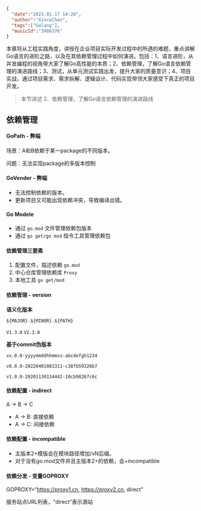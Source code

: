 ```json
{
  "date":"2023.01.17 14:20",
  "author":"XinceChan",
  "tags":["Golang"],
  "musicId":"3986376"
}
```

本章将从工程实践角度，讲授在企业项目实际开发过程中的所遇的难题，重点讲解Go语言的进阶之路，以及在其依赖管理过程中如何演进。包括：1、语言进阶，从并发编程的视角带大家了解Go高性能的本质；2、依赖管理，了解Go语言依赖管理的演进路线；3、测试，从单元测试实践出发，提升大家的质量意识；4、项目实战，通过项目需求、需求拆解、逻辑设计、代码实现带领大家感受下真正的项目开发。

>本节讲述 2、依赖管理，了解Go语言依赖管理的演进路线

## 依赖管理

#### GoPath - 弊端

场景：A和B依赖于某一package的不同版本。

问题：无法实现package的多版本控制

#### GoVender - 弊端

- 无法控制依赖的版本。
- 更新项目又可能出现依赖冲突，导致编译出错。

#### Go Modele

- 通过 `go.mod` 文件管理依赖包版本
- 通过 `go get/go mod` 指令工具管理依赖包

#### 依赖管理三要素

1. 配置文件，描述依赖       `go.mod`
2. 中心仓库管理依赖库       `Proxy`
3. 本地工具               `go get/mod`

#### 依赖管理 - version

**语义化版本**

`${MAJOR}.${MINOR}.${PATH}`

`V1.3.0`  `V2.3.0`

**基于commit伪版本**

`vx.0.0-yyyymmddhhmmss-abcdefgh1234`

`v0.0.0-20220401081311-c38fb59326b7`

`v1.0.0-20201130134442-10cb98267c6c`

#### 依赖配置 - indirect

A -> B -> C

- A -> B: 直接依赖
- A -> C: 间接依赖

#### 依赖配置 - incompatible

- 主版本2+模版会在模块路径增加/vN后缀。
- 对于没有go.mod文件并且主版本2+的依赖，会+incompatible

#### 依赖分发 - 变量GOPROXY

GOPROXY=“https://proxy1.cn, https://proxy2.cn, direct”

服务站点URL列表，“direct”表示源站

